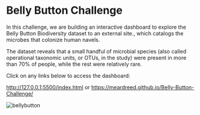 # Belly Button Challenge

In this challenge, we are building an interactive dashboard to explore the Belly Button Biodiversity dataset to an external site., which catalogs the microbes that 
colonize human navels.

The dataset reveals that a small handful of microbial species (also called operational taxonomic units, or OTUs, in the study) were present in more than 70% of people, 
while the rest were relatively rare.


Click on any links below to access the dashboard:

http://127.0.0.1:5500/index.html
or
https://meardreed.github.io/Belly-Button-Challenge/



![bellybutton](https://github.com/meardreed/Belly-Button-Challenge/assets/124413887/19e90926-6446-4d53-84d3-192d1c6b76db)

